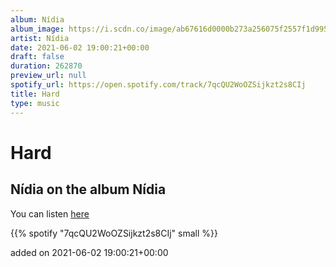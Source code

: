 ```yaml
---
album: Nídia
album_image: https://i.scdn.co/image/ab67616d0000b273a256075f2557f1d995df9f8e
artist: Nídia
date: 2021-06-02 19:00:21+00:00
draft: false
duration: 262870
preview_url: null
spotify_url: https://open.spotify.com/track/7qcQU2WoOZSijkzt2s8CIj
title: Hard
type: music
---
```



# Hard

## Nídia on the album Nídia

You can listen [here](https://open.spotify.com/track/7qcQU2WoOZSijkzt2s8CIj)

{{% spotify "7qcQU2WoOZSijkzt2s8CIj" small %}}

added on 2021-06-02 19:00:21+00:00